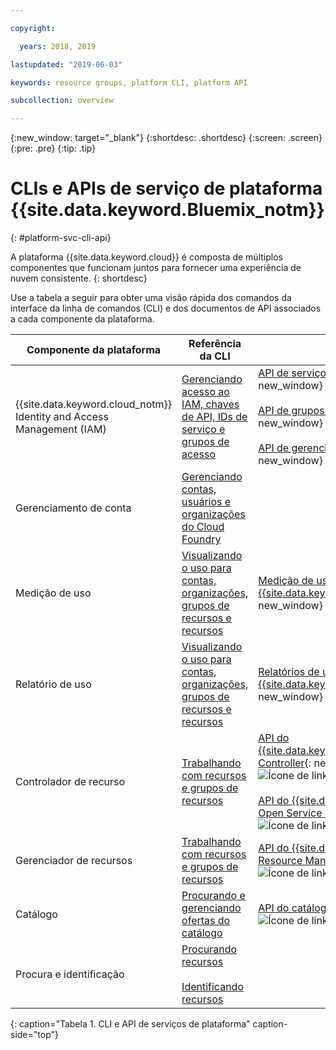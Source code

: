 ```yaml
---

copyright:

  years: 2018, 2019

lastupdated: "2019-06-03"

keywords: resource groups, platform CLI, platform API

subcollection: overview

---
```


{:new_window: target="_blank"}
{:shortdesc: .shortdesc}
{:screen: .screen}
{:pre: .pre}
{:tip: .tip}

# CLIs e APIs de serviço de plataforma {{site.data.keyword.Bluemix_notm}}
{: #platform-svc-cli-api}

A plataforma {{site.data.keyword.cloud}} é composta de múltiplos componentes que funcionam juntos para
fornecer uma experiência de nuvem consistente.
{: shortdesc}

Use a tabela a seguir para obter uma visão rápida dos comandos da interface da linha de comandos (CLI) e dos documentos
de API associados a cada componente da plataforma.

| Componente da plataforma | Referência da CLI | Docs de API |
| ----- | ----- | ----- |
| {{site.data.keyword.cloud_notm}} Identity and Access Management (IAM) | [Gerenciando acesso ao IAM, chaves de API, IDs de serviço e grupos de acesso](/docs/cli/reference/ibmcloud?topic=cloud-cli-ibmcloud_commands_iam) | [API de serviços de identidade do IAM](https://console.cloud.ibm.com/apidocs/iam-identity-token-api){: new_window} ![Ícone de link externo](../icons/launch-glyph.svg "Ícone de link externo") <br><br>  [API de grupos de acesso do IAM](https://console.cloud.ibm.com/apidocs/iam-access-groups){: new_window} ![Ícone de link externo](../icons/launch-glyph.svg "Ícone de link externo") <br><br> [API de gerenciamento de política do IAM](https://console.cloud.ibm.com/apidocs/iam-policy-management){: new_window} ![Ícone de link externo](../icons/launch-glyph.svg "Ícone de link externo") |
| Gerenciamento de conta | [Gerenciando contas, usuários e organizações do Cloud Foundry](/docs/cli/reference/ibmcloud?topic=cloud-cli-ibmcloud_commands_account) | |
| Medição de uso | [Visualizando o uso para contas, organizações, grupos de recursos e recursos](/docs/cli/reference/ibmcloud?topic=cloud-cli-ibmcloud_billing) |  [Medição de uso do {{site.data.keyword.Bluemix_notm}}](https://console.cloud.ibm.com/apidocs/usage-metering){: new_window} ![Ícone de link externo](../icons/launch-glyph.svg "Ícone de link externo") |
| Relatório de uso |  [Visualizando o uso para contas, organizações, grupos de recursos e recursos](/docs/cli/reference/ibmcloud?topic=cloud-cli-ibmcloud_billing) |  [Relatórios de uso do {{site.data.keyword.Bluemix_notm}}](https://console.cloud.ibm.com/apidocs/metering-reporting){: new_window} ![Ícone de link externo](../icons/launch-glyph.svg "Ícone de link externo") |
| Controlador de recurso | [Trabalhando com recursos e grupos de recursos](/docs/cli/reference/ibmcloud?topic=cloud-cli-ibmcloud_commands_resource) | [API do {{site.data.keyword.Bluemix_notm}}Resource Controller](https://console.cloud.ibm.com/apidocs/resource-controller){: new_window} ![Ícone de link externo](../icons/launch-glyph.svg "Ícone de link externo") <br><br> [API do {{site.data.keyword.cloud_notm}} Open Service Broker](https://console.cloud.ibm.com/apidocs/ibm-cloud-osb-api){: new_window} ![Ícone de link externo](../icons/launch-glyph.svg "Ícone de link externo") |
| Gerenciador de recursos | [Trabalhando com recursos e grupos de recursos](/docs/cli/reference/ibmcloud?topic=cloud-cli-ibmcloud_commands_resource) | [API do {{site.data.keyword.Bluemix_notm}} Resource Manager](https://console.cloud.ibm.com/apidocs/resource-manager){: new_window} ![Ícone de link externo](../icons/launch-glyph.svg "Ícone de link externo") |
| Catálogo | [Procurando e gerenciando ofertas do catálogo](/docs/cli/reference/ibmcloud?topic=cloud-cli-ibmcloud_catalog) | [API do catálogo](https://console.cloud.ibm.com/apidocs/globalcatalog){: new_window} ![Ícone de link externo](../icons/launch-glyph.svg "Ícone de link externo") |
| Procura e identificação | [Procurando recursos](/docs/cli/reference/ibmcloud?topic=cloud-cli-ibmcloud_commands_resource#ibmcloud_resource_search) <br><br>  [Identificando recursos](/docs/cli/reference/ibmcloud?topic=cloud-cli-ibmcloud_commands_resource#ibmcloud_resource_tags) | |
{: caption="Tabela 1. CLI e API de serviços de plataforma" caption-side="top"}


